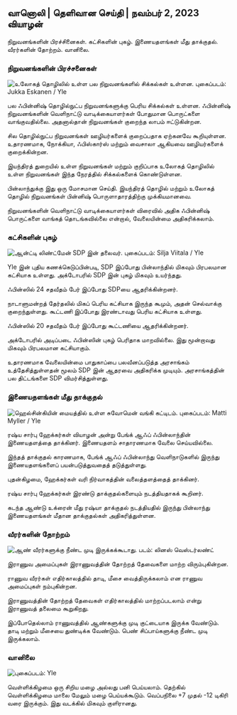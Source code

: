 ## வானொலி \| தெளிவான செய்தி \| நவம்பர் 2, 2023 வியாழன்

நிறுவனங்களின் பிரச்சினைகள். கட்சிகளின் புகழ். இணையதளங்கள் மீது தாக்குதல். வீரர்களின் தோற்றம். வானிலை.

### நிறுவனங்களின் பிரச்சனைகள்

![உலோகத் தொழிலில் உள்ள பல நிறுவனங்களில் சிக்கல்கள் உள்ளன. புகைப்படம்: Jukka Eskanen / Yle](https://images.cdn.yle.fi/image/upload/c_crop,h_2268,w_4031,x_0,y_410/ar_1.77777777777777777,c_fill,g1_faces.wr_2750q_auto:eco/f_auto/fl_lossy/v1698216498/39-11907536538b9d499762)

பல ஃபின்னிஷ் தொழில்நுட்ப நிறுவனங்களுக்கு பெரிய சிக்கல்கள் உள்ளன. ஃபின்னிஷ் நிறுவனங்களின் வெளிநாட்டு வாடிக்கையாளர்கள் போதுமான பொருட்களை வாங்குவதில்லை. அதனால்தான் நிறுவனங்கள் குறைந்த லாபம் ஈட்டுகின்றன.

சில தொழில்நுட்ப நிறுவனங்கள் ஊழியர்களைக் குறைப்பதாக ஏற்கனவே கூறியுள்ளன. உதாரணமாக, நோக்கியா, ஃபிஸ்கார்ஸ் மற்றும் வைசாலா ஆகியவை ஊழியர்களைக் குறைக்கின்றன.

இயந்திரத் துறையில் உள்ள நிறுவனங்கள் மற்றும் குறிப்பாக உலோகத் தொழிலில் உள்ள நிறுவனங்கள் இந்த நேரத்தில் சிக்கல்களைக் கொண்டுள்ளன.

பின்லாந்துக்கு இது ஒரு மோசமான செய்தி. இயந்திரத் தொழில் மற்றும் உலோகத் தொழில் நிறுவனங்கள் பின்னிஷ் பொருளாதாரத்திற்கு முக்கியமானவை.

நிறுவனங்களின் வெளிநாட்டு வாடிக்கையாளர்கள் விரைவில் அதிக ஃபின்னிஷ் பொருட்களை வாங்கத் தொடங்கவில்லை என்றால், வேலையின்மை அதிகரிக்கலாம்.

### கட்சிகளின் புகழ்

![ஆன்ட்டி லிண்ட்மேன் SDP இன் தலைவர். புகைப்படம்: Silja Viitala / Yle](https://images.cdn.yle.fi/image/upload/c_crop,h_2241,w_3984,x_0,y_0/ar_1.77777777777777777,c_fill,g_faces/wh_1750,wh_1750,wh_615q_auto:eco/f_auto/fl_lossy/v1696930784/39-118400565251b6be058f)

Yle இன் புதிய கணக்கெடுப்பின்படி, SDP இப்போது பின்லாந்தில் மிகவும் பிரபலமான கட்சியாக உள்ளது. அக்டோபரில் SDP இன் புகழ் மிகவும் உயர்ந்தது.

ஃபின்ஸில் 24 சதவீதம் பேர் இப்போது SDPயை ஆதரிக்கின்றனர்.

நாடாளுமன்றத் தேர்தலில் மிகப் பெரிய கட்சியாக இருந்த கூமும், அதன் செல்வாக்கு குறைந்துள்ளது. கூட்டணி இப்போது இரண்டாவது பெரிய கட்சியாக உள்ளது.

ஃபின்ஸில் 20 சதவீதம் பேர் இப்போது கூட்டணியை ஆதரிக்கின்றனர்.

அக்டோபரில் அடிப்படை ஃபின்ஸின் புகழ் பெரிதாக மாறவில்லை. இது மூன்றாவது மிகவும் பிரபலமான கட்சியாகும்.

உதாரணமாக வேலையின்மை பாதுகாப்பை பலவீனப்படுத்த அரசாங்கம் உத்தேசித்துள்ளதன் மூலம் SDP இன் ஆதரவை அதிகரிக்க முடியும். அரசாங்கத்தின் பல திட்டங்களை SDP விமர்சித்துள்ளது.

### இணையதளங்கள் மீது தாக்குதல்

![ஹெல்சின்கியின் மையத்தில் உள்ள சுவோமென் வங்கி கட்டிடம். புகைப்படம்: Matti Myller / Yle ](https://images.cdn.yle.fi/image/upload/c_crop,h_1391,w_2472,x_0,y_112/ar_1.777777777777777777,c_fill,g1_faces.wr_2750q_auto:eco/f_auto/fl_lossy/v1587997073/39-6686595ea6e8fc70cab)

ரஷ்ய சார்பு ஹேக்கர்கள் வியாழன் அன்று பேங்க் ஆஃப் ஃபின்லாந்தின் இணையதளத்தை தாக்கினர். இணையதளம் சாதாரணமாக வேலை செய்யவில்லை.

இந்தத் தாக்குதல் காரணமாக, பேங்க் ஆஃப் ஃபின்லாந்து வெளிநாடுகளில் இருந்து இணையதளங்களைப் பயன்படுத்துவதைத் தடுத்துள்ளது.

புதன்கிழமை, ஹேக்கர்கள் வரி நிர்வாகத்தின் வலைத்தளத்தைத் தாக்கினர்.

ரஷ்ய சார்பு ஹேக்கர்கள் இரண்டு தாக்குதல்களையும் நடத்தியதாகக் கூறினர்.

கடந்த ஆண்டு உக்ரைன் மீது ரஷ்யா தாக்குதல் நடத்தியதில் இருந்து பின்லாந்து இணையதளங்கள் மீதான தாக்குதல்கள் அதிகரித்துள்ளன.

### வீரர்களின் தோற்றம்

![ஆண் வீரர்களுக்கு நீண்ட முடி இருக்கக்கூடாது. படம்: லினஸ் வெஸ்டர்லண்ட்](https://images.cdn.yle.fi/image/upload/c_crop,h_3375,w_6000,x_0,y_522/ar_1.777777777777777777,c_fill,g_2faces/wd_670eco/f_auto/fl_lossy/v1688460639/39-113784464a3db01e8a65)

இராணுவ அமைப்புகள் இராணுவத்தின் தோற்றத் தேவைகளை மாற்ற விரும்புகின்றன.

ராணுவ வீரர்கள் எதிர்காலத்தில் தாடி, மீசை வைத்திருக்கலாம் என ராணுவ அமைப்புகள் நம்புகின்றன.

இராணுவத்தின் தோற்றத் தேவைகள் எதிர்காலத்தில் மாற்றப்படலாம் என்று இராணுவத் தலைமை கூறுகிறது.

இப்போதெல்லாம் ராணுவத்தில் ஆண்களுக்கு முடி குட்டையாக இருக்க வேண்டும். தாடி மற்றும் மீசையை துண்டிக்க வேண்டும். பெண் சிப்பாய்களுக்கு நீண்ட முடி இருக்கலாம்.

### வானிலை

![ புகைப்படம்: Yle](https://images.cdn.yle.fi/image/upload/c_crop,h_1080,w_1919,x_0,y_0/ar_1.777777777777777,c_fill,g_faces,hp_1201.to:eco/f_auto/fl_lossy/v1698940434/39-11951316543c5fbc620f)

வெள்ளிக்கிழமை ஒரு சிறிய மழை அல்லது பனி பெய்யலாம். தெற்கில் வெள்ளிக்கிழமை மாலை மேலும் மழை பெய்யக்கூடும். வெப்பநிலை +7 முதல் -12 டிகிரி வரை இருக்கும். இது வடக்கில் மிகவும் குளிரானது.